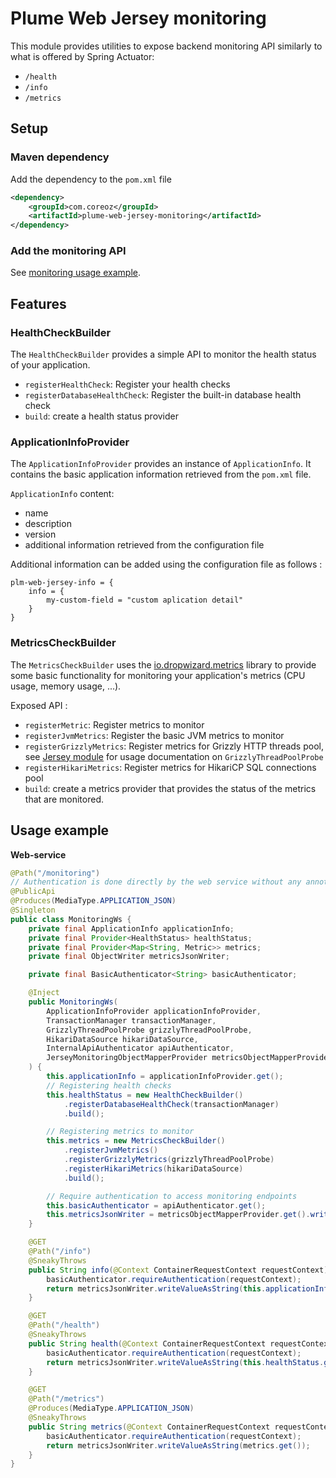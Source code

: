 Plume Web Jersey monitoring
================

This module provides utilities to expose backend monitoring API similarly to what is offered by Spring Actuator:
- `/health`
- `/info`
- `/metrics`

Setup
-----
### Maven dependency
Add the dependency to the `pom.xml` file
```xml
<dependency>
    <groupId>com.coreoz</groupId>
    <artifactId>plume-web-jersey-monitoring</artifactId>
</dependency>
```

### Add the monitoring API
See [monitoring usage example](#usage-example).

Features
-------

### HealthCheckBuilder
The `HealthCheckBuilder` provides a simple API to monitor the health status of your application.

- `registerHealthCheck`: Register your health checks
- `registerDatabaseHealthCheck`: Register the built-in database health check
- `build`: create a health status provider


### ApplicationInfoProvider
The `ApplicationInfoProvider` provides an instance of `ApplicationInfo`.
It contains the basic application information retrieved from the `pom.xml` file.

`ApplicationInfo` content: 
- name
- description
- version
- additional information retrieved from the configuration file

Additional information can be added using the configuration file as follows :
```
plm-web-jersey-info = {
    info = {
        my-custom-field = "custom aplication detail"
    }
}
```

### MetricsCheckBuilder
The `MetricsCheckBuilder` uses the [io.dropwizard.metrics](https://github.com/dropwizard/metrics) library
to provide some basic functionality for monitoring your application's metrics (CPU usage, memory usage, ...).

Exposed API :
- `registerMetric`: Register metrics to monitor
- `registerJvmMetrics`: Register the basic JVM metrics to monitor
- `registerGrizzlyMetrics`: Register metrics for Grizzly HTTP threads pool, see [Jersey module](../plume-web-jersey) for usage documentation on `GrizzlyThreadPoolProbe` 
- `registerHikariMetrics`: Register metrics for HikariCP SQL connections pool
- `build`: create a metrics provider that provides the status of the metrics that are monitored.


Usage example
-------

**Web-service**

```java
@Path("/monitoring")
// Authentication is done directly by the web service without any annotation
@PublicApi
@Produces(MediaType.APPLICATION_JSON)
@Singleton
public class MonitoringWs {
    private final ApplicationInfo applicationInfo;
    private final Provider<HealthStatus> healthStatus;
    private final Provider<Map<String, Metric>> metrics;
    private final ObjectWriter metricsJsonWriter;

    private final BasicAuthenticator<String> basicAuthenticator;

    @Inject
    public MonitoringWs(
        ApplicationInfoProvider applicationInfoProvider,
        TransactionManager transactionManager,
        GrizzlyThreadPoolProbe grizzlyThreadPoolProbe,
        HikariDataSource hikariDataSource,
        InternalApiAuthenticator apiAuthenticator,
        JerseyMonitoringObjectMapperProvider metricsObjectMapperProvider
    ) {
        this.applicationInfo = applicationInfoProvider.get();
        // Registering health checks
        this.healthStatus = new HealthCheckBuilder()
            .registerDatabaseHealthCheck(transactionManager)
            .build();

        // Registering metrics to monitor
        this.metrics = new MetricsCheckBuilder()
            .registerJvmMetrics()
            .registerGrizzlyMetrics(grizzlyThreadPoolProbe)
            .registerHikariMetrics(hikariDataSource)
            .build();

        // Require authentication to access monitoring endpoints
        this.basicAuthenticator = apiAuthenticator.get();
        this.metricsJsonWriter = metricsObjectMapperProvider.get().writer();
    }

    @GET
    @Path("/info")
    @SneakyThrows
    public String info(@Context ContainerRequestContext requestContext) {
        basicAuthenticator.requireAuthentication(requestContext);
        return metricsJsonWriter.writeValueAsString(this.applicationInfo);
    }

    @GET
    @Path("/health")
    @SneakyThrows
    public String health(@Context ContainerRequestContext requestContext) {
        basicAuthenticator.requireAuthentication(requestContext);
        return metricsJsonWriter.writeValueAsString(this.healthStatus.get());
    }

    @GET
    @Path("/metrics")
    @Produces(MediaType.APPLICATION_JSON)
    @SneakyThrows
    public String metrics(@Context ContainerRequestContext requestContext) {
        basicAuthenticator.requireAuthentication(requestContext);
        return metricsJsonWriter.writeValueAsString(metrics.get());
    }
}
```
